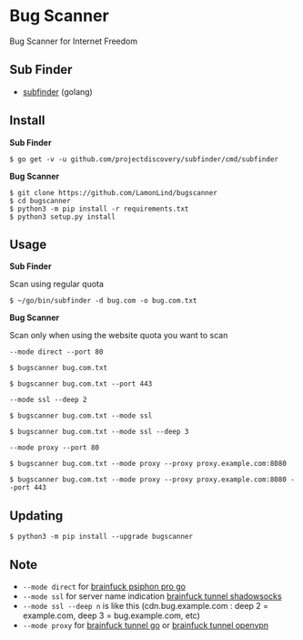 # Bug Scanner

Bug Scanner for Internet Freedom


Sub Finder
----------

- [subfinder](https://github.com/projectdiscovery/subfinder) (golang)


Install
-------

**Sub Finder**

    $ go get -v -u github.com/projectdiscovery/subfinder/cmd/subfinder

**Bug Scanner**


    $ git clone https://github.com/LamonLind/bugscanner
    $ cd bugscanner
    $ python3 -m pip install -r requirements.txt
    $ python3 setup.py install


Usage
-----

**Sub Finder**

Scan using regular quota

    $ ~/go/bin/subfinder -d bug.com -o bug.com.txt

**Bug Scanner**

Scan only when using the website quota you want to scan

`--mode direct --port 80`

    $ bugscanner bug.com.txt

<!-- -->

    $ bugscanner bug.com.txt --port 443

`--mode ssl --deep 2`

    $ bugscanner bug.com.txt --mode ssl

<!-- -->

    $ bugscanner bug.com.txt --mode ssl --deep 3

`--mode proxy --port 80`

    $ bugscanner bug.com.txt --mode proxy --proxy proxy.example.com:8080

<!-- -->

    $ bugscanner bug.com.txt --mode proxy --proxy proxy.example.com:8080 --port 443


Updating
--------

    $ python3 -m pip install --upgrade bugscanner


Note
----

- `--mode direct` for [brainfuck psiphon pro go](https://github.com/aztecrabbit/brainfuck-psiphon-pro-go)
- `--mode ssl` for server name indication [brainfuck tunnel shadowsocks](https://github.com/aztecrabbit/brainfuck-tunnel-shadowsocks)
- `--mode ssl --deep n` is like this (cdn.bug.example.com : deep 2 = example.com, deep 3 = bug.example.com, etc)
- `--mode proxy` for [brainfuck tunnel go](https://github.com/aztecrabbit/brainfuck-tunnel-go) or [brainfuck tunnel openvpn](https://github.com/aztecrabbit/brainfuck-tunnel-openvpn)

